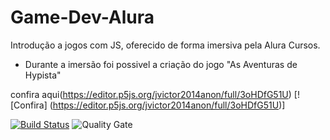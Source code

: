 # Game-Dev-Alura
Introdução a jogos com JS, oferecido de forma imersiva pela Alura Cursos.

 - Durante a imersão foi possivel a criação do jogo  "As Aventuras de Hypista"

confira aqui(https://editor.p5js.org/jvictor2014anon/full/3oHDfG51U)
[![Confira] (https://editor.p5js.org/jvictor2014anon/full/3oHDfG51U)]

[![Build Status](https://travis-ci.org/condessalovelace/mavenquickstart.svg?branch=master)](https://travis-ci.org/condessalovelace/mavenquickstart) ![Quality Gate](https://sonarcloud.io/api/project_badges/measure?project=br.com%3Amavenquickstart&metric=alert_status)
